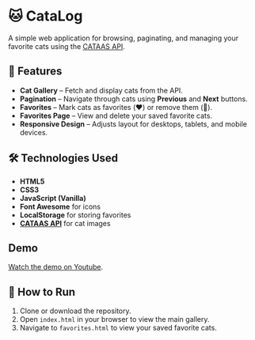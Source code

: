 # 🐱 CataLog

A simple web application for browsing, paginating, and managing your favorite cats using the [CATAAS API](https://cataas.com).

## 📌 Features
- **Cat Gallery** – Fetch and display cats from the API.
- **Pagination** – Navigate through cats using **Previous** and **Next** buttons.
- **Favorites** – Mark cats as favorites (❤️) or remove them (🤍).
- **Favorites Page** – View and delete your saved favorite cats.
- **Responsive Design** – Adjusts layout for desktops, tablets, and mobile devices.

## 🛠️ Technologies Used
- **HTML5**
- **CSS3**
- **JavaScript (Vanilla)**
- **Font Awesome** for icons
- **LocalStorage** for storing favorites
- **[CATAAS API](https://cataas.com)** for cat images

## Demo
[Watch the demo on Youtube](https://youtu.be/soM1DdnSmAM).


## 🚀 How to Run
1. Clone or download the repository.
2. Open `index.html` in your browser to view the main gallery.
3. Navigate to `favorites.html` to view your saved favorite cats.

